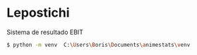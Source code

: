 # Lepostichi
 Sistema de resultado EBIT
 ```sh
$ python -m venv  C:\Users\Boris\Documents\animestats\venv
```

